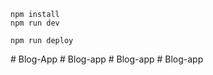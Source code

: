 ```
npm install
npm run dev
```

```
npm run deploy
```
#   B l o g - A p p  
 #   B l o g - a p p  
 #   B l o g - a p p  
 #   B l o g - a p p  
 